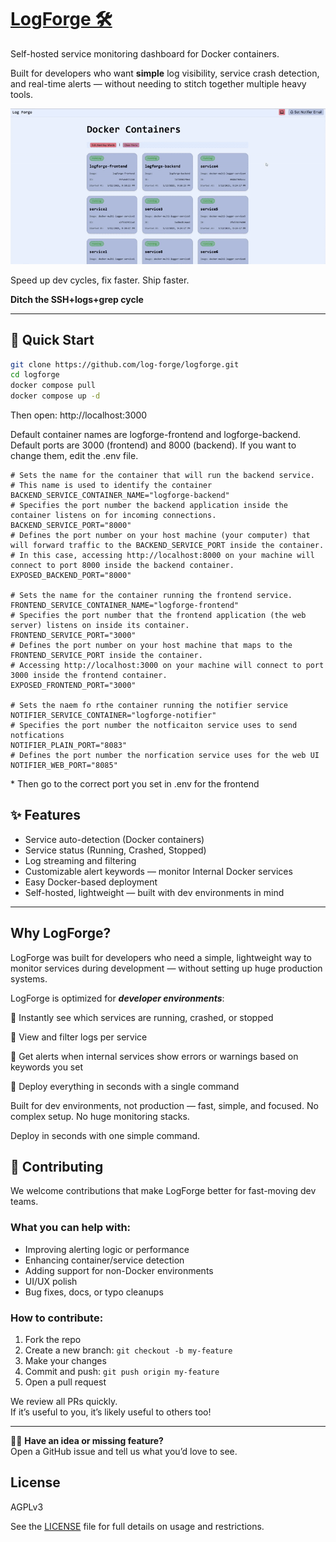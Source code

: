 # [LogForge 🛠️](https://log-forge.github.io/logforgeweb/)

Self-hosted service monitoring dashboard for Docker containers.

Built for developers who want **simple** log visibility, service crash detection, and real-time alerts — without needing to stitch together multiple heavy tools.
<p align="center">
  <img src="https://raw.githubusercontent.com/log-forge/logforgeweb/main/assets/logforge-overview.gif" alt="LogForge Overview">
</p>

Speed up dev cycles, fix faster. Ship faster.

**Ditch the SSH+logs+grep cycle**


---

## 🚀 Quick Start

```bash
git clone https://github.com/log-forge/logforge.git
cd logforge
docker compose pull
docker compose up -d
```
Then open: http://localhost:3000

Default container names are logforge-frontend and logforge-backend.
Default ports are 3000 (frontend) and 8000 (backend).
If you want to change them, edit the .env file.

```
# Sets the name for the container that will run the backend service.
# This name is used to identify the container
BACKEND_SERVICE_CONTAINER_NAME="logforge-backend"
# Specifies the port number the backend application inside the container listens on for incoming connections.
BACKEND_SERVICE_PORT="8000"
# Defines the port number on your host machine (your computer) that will forward traffic to the BACKEND_SERVICE_PORT inside the container.
# In this case, accessing http://localhost:8000 on your machine will connect to port 8000 inside the backend container.
EXPOSED_BACKEND_PORT="8000"

# Sets the name for the container running the frontend service.
FRONTEND_SERVICE_CONTAINER_NAME="logforge-frontend"
# Specifies the port number that the frontend application (the web server) listens on inside its container.
FRONTEND_SERVICE_PORT="3000"
# Defines the port number on your host machine that maps to the FRONTEND_SERVICE_PORT inside the container.
# Accessing http://localhost:3000 on your machine will connect to port 3000 inside the frontend container.
EXPOSED_FRONTEND_PORT="3000"

# Sets the naem fo rthe container running the notifier service
NOTIFIER_SERVICE_CONTAINER="logforge-notifier"
# Specifies the port number the notficaiton service uses to send notfications
NOTIFIER_PLAIN_PORT="8083"
# Defines the port number the norfication service uses for the web UI
NOTIFIER_WEB_PORT="8085"
```

\* Then go to the correct port you set in .env for the frontend

## ✨ Features
- Service auto-detection (Docker containers)
- Service status (Running, Crashed, Stopped)
- Log streaming and filtering
- Customizable alert keywords — monitor Internal Docker services
- Easy Docker-based deployment
- Self-hosted, lightweight — built with dev environments in mind

---
## Why LogForge?
LogForge was built for developers who need a simple, lightweight way to monitor services during development — without setting up huge production systems.

LogForge is optimized for ***developer environments***:

🔹 Instantly see which services are running, crashed, or stopped

🔹 View and filter logs per service

🔹 Get alerts when internal services show errors or warnings based on keywords you set

🔹 Deploy everything in seconds with a single command

Built for dev environments, not production — fast, simple, and focused. No complex setup. No huge monitoring stacks.

Deploy in seconds with one simple command.
## 🤝 Contributing

We welcome contributions that make LogForge better for fast-moving dev teams.

### What you can help with:
- Improving alerting logic or performance
- Enhancing container/service detection
- Adding support for non-Docker environments
- UI/UX polish
- Bug fixes, docs, or typo cleanups

### How to contribute:
1. Fork the repo
2. Create a new branch: `git checkout -b my-feature`
3. Make your changes
4. Commit and push: `git push origin my-feature`
5. Open a pull request

We review all PRs quickly.  
If it’s useful to you, it’s likely useful to others too!

---

🙋‍♀️ **Have an idea or missing feature?**  
Open a GitHub issue and tell us what you’d love to see.

## License

AGPLv3

See the [LICENSE](./LICENSE) file for full details on usage and restrictions.
